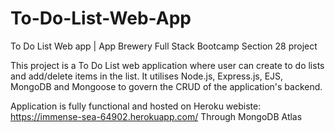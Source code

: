 # To-Do-List-Web-App

To Do List Web app | App Brewery Full Stack Bootcamp Section 28 project

This project is a To Do List web application where user can create to do lists and add/delete items in the list. It utilises Node.js, Express.js, EJS, MongoDB and Mongoose to govern the CRUD of the application's backend.

Application is fully functional and hosted on Heroku webiste: https://immense-sea-64902.herokuapp.com/
Through MongoDB Atlas
